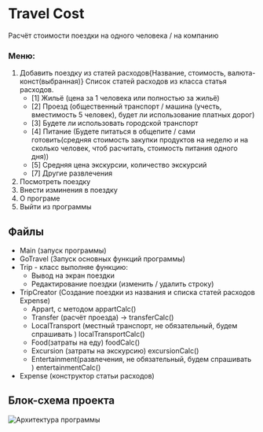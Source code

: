 # Travel Cost

Расчёт стоимости поездки на одного человека / на компанию

### Меню:
1. Добавить поездку из статей расходов{Название, стоимость, валюта-конст(выбранная)}
    Список статей расходов из класса статья расходов.
    - [1] Жильё (цена за 1 человека или полностью за жильё)
    - [2] Проезд (общественный транспорт /
      машина (учесть, вместимость 5 человек), будет ли использование платных дорог)
    - [3] Будете ли использовать городской транспорт
    - [4] Питание (Будете питаться в общепите / сами готовить(средняя стоимость закупки продуктов
          на неделю и на сколько человек, чтоб расчитать, стоимость питания одного дня))
    - [5] Средняя цена экскурсии, количество экскурсий
    - [7] Другие развлечения 
2. Посмотреть поездку
3. Внести изминения в поездку
4. О програме
5. Выйти из программы 

## **Файлы**  
- Main (запуск программы)
- GoTravel (Запуск основных функций программы)
- Trip - класс выполняе функцию:
    - Вывод на экран поездки
    - Редактирование поездки (изменить / удалить строку)
- TripCreator (Создание поездки из названия и списка статей расходов Expense)
    - Appart, с методом appartCalc() 
    - Transfer (расчёт проезда) -> transferCalc() 
    - LocalTransport (местный транспорт, не обязательный, будем спрашивать ) localTransportCalc()
    - Food(затраты на еду) foodCalc()
    - Excursion (затраты на экскурсию) excursionCalc()
    - Entertainment(развлечения, не обязательный, будем спрашивать ) entertainmentCalc()
- Expense (конструктор статьи расходов)

## Блок-схема проекта

![Архитектура программы](/../main/Travel_Cost/images/TripDiagramm.svg)
